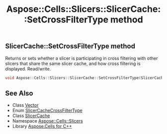 ﻿---
title: Aspose::Cells::Slicers::SlicerCache::SetCrossFilterType method
linktitle: SetCrossFilterType
second_title: Aspose.Cells for C++ API Reference
description: 'Aspose::Cells::Slicers::SlicerCache::SetCrossFilterType method. Returns or sets whether a slicer is participating in cross filtering with other slicers that share the same slicer cache, and how cross filtering is displayed. Read/write in C++.'
type: docs
weight: 700
url: /cpp/aspose.cells.slicers/slicercache/setcrossfiltertype/
---
## SlicerCache::SetCrossFilterType method


Returns or sets whether a slicer is participating in cross filtering with other slicers that share the same slicer cache, and how cross filtering is displayed. Read/write.

```cpp
void Aspose::Cells::Slicers::SlicerCache::SetCrossFilterType(SlicerCacheCrossFilterType value)
```

## See Also

* Class [Vector](../../../aspose.cells/vector/)
* Enum [SlicerCacheCrossFilterType](../../slicercachecrossfiltertype/)
* Class [SlicerCache](../)
* Namespace [Aspose::Cells::Slicers](../../)
* Library [Aspose.Cells for C++](../../../)
